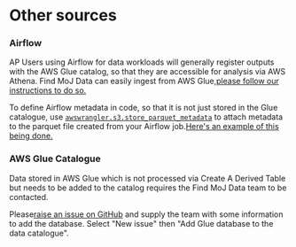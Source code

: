# Other sources

### Airflow
AP Users using Airflow for data workloads will generally register outputs with the AWS Glue catalog, so that they are accessible for analysis via AWS Athena. Find MoJ Data can easily ingest from AWS Glue,[please follow our instructions to do so.](/userguide/adding-metadata-from-the-aws-glue-catalog/)

To define Airflow metadata in code, so that it is not just stored in the Glue catalogue, use [`awswrangler.s3.store_parquet_metadata`](https://aws-sdk-pandas.readthedocs.io/en/stable/stubs/awswrangler.s3.store_parquet_metadata.html) to attach metadata to the parquet file created from your Airflow job.[Here's an example of this being done.](https://github.com/moj-analytical-services/data_linking/blob/473e015227112a39bb71a786fa7ba9ec6550fe4c/06_products/internal/journey/mh-cx/job.py)


### AWS Glue Catalogue
Data stored in AWS Glue which is not processed via Create A Derived Table but needs to be added to the catalog requires the Find MoJ Data team to be contacted.

Please[raise an issue on GitHub](https://github.com/ministryofjustice/data-catalogue/issues) and supply the team with some information to add the database. Select "New issue" then "Add Glue database to the data catalogue".
